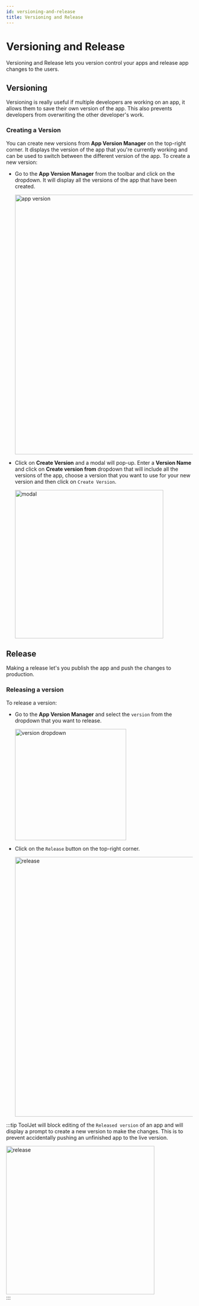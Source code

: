 ```yaml
---
id: versioning-and-release
title: Versioning and Release
---
```


# Versioning and Release

Versioning and Release lets you version control your apps and release app changes to the users. 

## Versioning

Versioning is really useful if multiple developers are working on an app, it allows them to save their own version of the app. This also prevents developers from overwriting the other developer's work. 

### Creating a Version

You can create new versions from **App Version Manager** on the top-right corner. It displays the version of the app that you're currently working and can be used to switch between the different version of the app. To create a new version:

- Go to the **App Version Manager** from the toolbar and click on the dropdown. It will display all the versions of the app that have been created.
  <div style={{textAlign: 'center'}}>

  <img className="screenshot-full" src="/img/tutorial/versioning-and-release/appversionv2.png" alt="app version" width="700"/>

  </div>

- Click on **Create Version** and a modal will pop-up. Enter a **Version Name** and click on **Create version from** dropdown that will include all the versions of the app, choose a version that you want to use for your new version and then click on `Create Version`.
  <div style={{textAlign: 'center'}}>

  <img className="screenshot-full" src="/img/tutorial/versioning-and-release/modalv2.png" alt="modal" width="400"/>

  </div>

## Release

Making a release let's you publish the app and push the changes to production.

### Releasing a version

To release a version:

- Go to the **App Version Manager** and select the `version` from the dropdown that you want to release.
  <div style={{textAlign: 'center'}}>

  <img className="screenshot-full" src="/img/tutorial/versioning-and-release/versiondropdownv2.png" alt="version dropdown" width="300" />

  </div>

- Click on the `Release` button on the top-right corner.
  <div style={{textAlign: 'center'}}>

  <img className="screenshot-full" src="/img/tutorial/versioning-and-release/releasev2.png" alt="release" width="700"/>

  </div>


:::tip 
ToolJet will block editing of the `Released version` of an app and will display a prompt to create a new version to make the changes. This is to prevent accidentally pushing an unfinished app to the live version.
<div style={{textAlign: 'center'}}>

<img className="screenshot-full" src="/img/tutorial/versioning-and-release/promptv2.png" alt="release" width="400" />

</div>
:::





